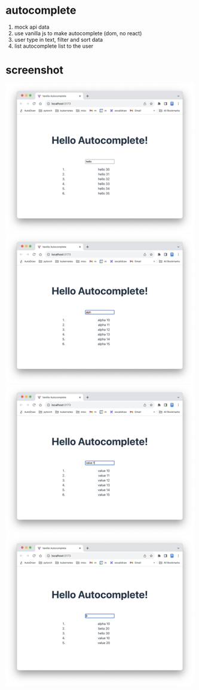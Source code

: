 # autocomplete
1. mock api data
1. use vanilla js to make autocomplete (dom, no react)
1. user type in text, filter and sort data
1. list autocomplete list to the user

# screenshot
![hello](./docs/hello.png)
![alph](./docs/alph.png)
![value](./docs/value.png)
![0](./docs/0.png)
